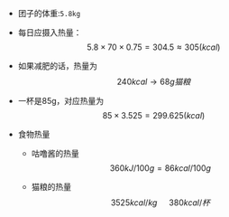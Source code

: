 - 团子的体重:`5.8kg`

- 每日应摄入热量：
  $$
  5.8 \times 70 \times0.75=304.5 \approx305(kcal)
  $$

- 如果减肥的话，热量为
  $$
  240kcal \to 68g猫粮
  $$
  

- 一杯是85g，对应热量为
  $$
  85 \times 3.525 = 299.625(kcal)
  $$
  

- 食物热量

  - 咕噜酱的热量
    $$
    360 kJ/100g =86kcal/100g
    $$

  - 猫粮的热量
    $$
    3525kcal/kg \;\;\;\;\;\; 380kcal/杯
    $$

